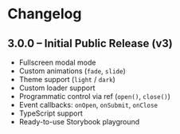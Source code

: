 # Changelog

## 3.0.0 – Initial Public Release (v3)
- Fullscreen modal mode
- Custom animations (`fade`, `slide`)
- Theme support (`light` / `dark`)
- Custom loader support
- Programmatic control via ref (`open()`, `close()`)
- Event callbacks: `onOpen`, `onSubmit`, `onClose`
- TypeScript support
- Ready-to-use Storybook playground
